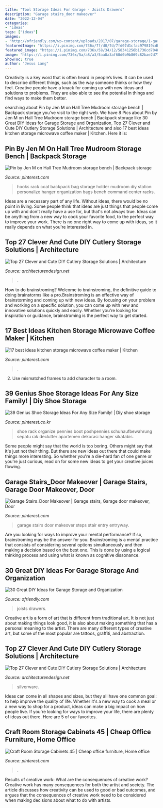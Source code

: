 ```yaml
---
title: "Tool Storage Ideas For Garage - Joists Drawers"
description: "Garage stairs_door makeover"
date: "2022-12-04"
categories:
- "ideas"
tags: ["ideas"]
images:
- "http://ofriendly.com/wp-content/uploads/2017/07/garage-storage/1-garage-storage-organization-ideas.jpg"
featuredImage: "https://i.pinimg.com/736x/7f/d0/7d/7fd07d1cfac979819cdb0382b904fb4e.jpg"
featured_image: "https://i.pinimg.com/736x/58/34/12/58341256b1736cd7048f01a957eb7afd--garage-stairs-garage-entry.jpg"
image: "https://i.pinimg.com/736x/5a/a8/a3/5aa8a3af60d0b9b869c82bae2d77953e.jpg"
ShowToc: true
author: "Jesus Lang"
---
```



Creativity is a key word that is often heard in people’s lives. It can be used to describe different things, such as the way someone thinks or how they feel. Creative people have a knack for coming up with new ideas and solutions to problems. They are also able to see the potential in things and find ways to make them better.

	

		
searching about Pin by Jen M on Hall Tree Mudroom storage bench | Backpack storage you've visit to the right web. We have 8 Pics about Pin by Jen M on Hall Tree Mudroom storage bench | Backpack storage like 30 Great DIY Ideas for Garage Storage and Organization, Top 27 Clever and Cute DIY Cutlery Storage Solutions | Architecture and also 17 best ideas kitchen storage microwave coffee maker | Kitchen. Here it is:
		
    
## Pin By Jen M On Hall Tree Mudroom Storage Bench | Backpack Storage

<img loading=lazy src="https://i.pinimg.com/736x/5a/a8/a3/5aa8a3af60d0b9b869c82bae2d77953e.jpg" onerror="this.onerror=null;this.src='https://tse1.mm.bing.net/th?id=OIP.JFd6r-c-vy_sHl5JazcjNAHaJ4&amp;pid=15.1';" alt="Pin by Jen M on Hall Tree Mudroom storage bench | Backpack storage">

_Source: pinterest.com_

>hooks rack coat backpack bag storage holder mudroom diy station personalize hanger organization bags bench command center racks. 

	

Ideas are a necessary part of any life. Without ideas, there would be no point in living. Some people think that ideas are just things that people come up with and don't really have a use for, but that's not always true. Ideas can be anything from a new way to cook your favorite food, to the perfect way to improve your work. There is no one right way to come up with ideas, so it really depends on what you're interested in.

    
## Top 27 Clever And Cute DIY Cutlery Storage Solutions | Architecture

<img loading=lazy src="https://cdn.architecturendesign.net/wp-content/uploads/2015/05/AD-Cutlery-Storage-Ideas-27.jpg" onerror="this.onerror=null;this.src='https://tse4.mm.bing.net/th?id=OIP.jDzmXkti9aO_75J-inObuwHaJ4&amp;pid=15.1';" alt="Top 27 Clever and Cute DIY Cutlery Storage Solutions | Architecture">

_Source: architecturendesign.net_

>. 

	

How to do brainstroming?
Welcome to brainstroming, the definitive guide to doing brainstorms like a pro.Brainstroming is an effective way of brainstorming and coming up with new ideas. By focusing on your problem and working on a specific solution, you can come up with new and innovative solutions quickly and easily. Whether you're looking for inspiration or guidance, brainstroming is the perfect way to get started.

    
## 17 Best Ideas Kitchen Storage Microwave Coffee Maker | Kitchen

<img loading=lazy src="https://i.pinimg.com/736x/67/d6/59/67d65916c771294fb94348068ffb4fd4.jpg" onerror="this.onerror=null;this.src='https://tse3.mm.bing.net/th?id=OIP.Tl5b_ON0LHrT20UpB_X43AAAAA&amp;pid=15.1';" alt="17 best ideas kitchen storage microwave coffee maker | Kitchen">

_Source: pinterest.com_

>. 

	

2. Use mismatched frames to add character to a room.

    
## 39 Genius Shoe Storage Ideas For Any Size Family! | Diy Shoe Storage

<img loading=lazy src="https://i.pinimg.com/736x/93/26/44/9326445f8180b185ea58e106955dd31b.jpg" onerror="this.onerror=null;this.src='https://tse2.mm.bing.net/th?id=OIP.aPcRaq-bgw4Kh74yVe3HqgHaKy&amp;pid=15.1';" alt="39 Genius Shoe Storage Ideas For Any Size Family! | Diy shoe storage">

_Source: pinterest.co.kr_

>shoe rack organize pennies boot poshpennies schuhaufbewahrung sepatu rak declutter apartemen dekorasi hanger sikatabis. 

	

Some people might say that the world is too boring. Others might say that it's just not their thing. But there are new ideas out there that could make things more interesting. So whether you're a die-hard fan of one genre or you're just curious, read on for some new ideas to get your creative juices flowing.

    
## Garage Stairs_Door Makeover | Garage Stairs, Garage Door Makeover, Door

<img loading=lazy src="https://i.pinimg.com/736x/58/34/12/58341256b1736cd7048f01a957eb7afd--garage-stairs-garage-entry.jpg" onerror="this.onerror=null;this.src='https://tse2.mm.bing.net/th?id=OIP.ATvtmViPzC6RsD-iNme9hgHaJ6&amp;pid=15.1';" alt="Garage Stairs_Door Makeover | Garage stairs, Garage door makeover, Door">

_Source: pinterest.com_

>garage stairs door makeover steps stair entry entryway. 

	

Are you looking for ways to improve your mental performance? If so, brainstroming may be the answer for you. Brainstroming is a mental practice that consists of considering several options simultaneously and then making a decision based on the best one. This is done by using a logical thinking process and using what is known as cognitive dissonance.

    
## 30 Great DIY Ideas For Garage Storage And Organization

<img loading=lazy src="http://ofriendly.com/wp-content/uploads/2017/07/garage-storage/1-garage-storage-organization-ideas.jpg" onerror="this.onerror=null;this.src='https://tse1.mm.bing.net/th?id=OIP.TAjXXCAU_Xf8cmgdMh7argHaO0&amp;pid=15.1';" alt="30 Great DIY Ideas for Garage Storage and Organization">

_Source: ofriendly.com_

>joists drawers. 

	

Creative art is a form of art that is different from traditional art. It is not just about making things look good, it is also about making something that has a personal meaning to the artist. There are many different types of creative art, but some of the most popular are tattoos, graffiti, and abstraction.

    
## Top 27 Clever And Cute DIY Cutlery Storage Solutions | Architecture

<img loading=lazy src="https://cdn.architecturendesign.net/wp-content/uploads/2015/05/AD-Cutlery-Storage-Ideas-13.jpg" onerror="this.onerror=null;this.src='https://tse2.mm.bing.net/th?id=OIP.J9QzUChzaSQNPq2LgMppbgHaLO&amp;pid=15.1';" alt="Top 27 Clever and Cute DIY Cutlery Storage Solutions | Architecture">

_Source: architecturendesign.net_

>silverware. 

	

Ideas can come in all shapes and sizes, but they all have one common goal: to help improve the quality of life. Whether it's a new way to cook a meal or a new way to shop for a product, ideas can make a big impact on how people live. If you're looking for ways to improve your life, there are plenty of ideas out there. Here are 5 of our favorites.

    
## Craft Room Storage Cabinets 45 | Cheap Office Furniture, Home Office

<img loading=lazy src="https://i.pinimg.com/736x/7f/d0/7d/7fd07d1cfac979819cdb0382b904fb4e.jpg" onerror="this.onerror=null;this.src='https://tse2.mm.bing.net/th?id=OIP.c1Md_Y4chOCJZatmnbDZLAHaLH&amp;pid=15.1';" alt="Craft Room Storage Cabinets 45 | Cheap office furniture, Home office">

_Source: pinterest.com_

>. 

	

Results of creative work: What are the consequences of creative work?
Creative work has many consequences for both the artist and society. The article discusses how creativity can be used to good or bad outcomes, and argues that the consequences of creative work need to be considered when making decisions about what to do with artists.

